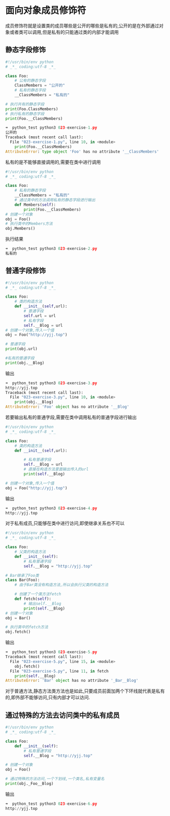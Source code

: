 # 面向对象成员修饰符

成员修饰符就是设置类的成员哪些是公开的哪些是私有的,公开的是在外部通过对象或者类可以调用,但是私有的只能通过类的内部才能调用

## 静态字段修饰

```python
#!/usr/bin/env python
# _*_ coding:utf-8 _*_

class Foo:
    # 公有的静态字段
    ClassMembers = "公开的"
    # 私有的静态字段
    __ClassMembers = "私有的"

# 执行共有的静态字段
print(Foo.ClassMembers)
# 执行私有的静态字段
print(Foo.__ClassMembers)
```

```python
➜  python_test python3 023-exercise-1.py
公开的
Traceback (most recent call last):
  File "023-exercise-1.py", line 10, in <module>
    print(Foo.__ClassMembers)
AttributeError: type object 'Foo' has no attribute '__ClassMembers'
```

私有的是不能够直接调用的,需要在类中进行调用

```python
#!/usr/bin/env python
# _*_ coding:utf-8 _*_

class Foo:
    # 私有的静态字段
    __ClassMembers = "私有的"
    # 通过类中的方法调用私有的静态字段进行输出
    def Members(self):
        print(Foo.__ClassMembers)
# 创建一个对象
obj = Foo()
# 执行类中的Members方法
obj.Members()
```

执行结果

```python
➜  python_test python3 023-exercise-2.py
私有的
```

## 普通字段修饰

```python
#!/usr/bin/env python
# _*_ coding:utf-8 _*_

class Foo:
    # 类的构造方法
    def __init__(self,url):
        # 普通字段
        self.url = url
        # 私有字段
        self.__Blog = url
# 创建一个对象,传入一个值
obj = Foo("http://yjj.top")

# 普通字段
print(obj.url)

#私有的普通字段
print(obj.__Blog)
```

输出

```python
➜  python_test python3 023-exercise-3.py
http://yjj.top
Traceback (most recent call last):
  File "023-exercise-3.py", line 10, in <module>
    print(obj.__Blog)
AttributeError: 'Foo' object has no attribute '__Blog'
```

若要输出私有的普通字段,需要在类中调用私有的普通字段进行输出

```python
#!/usr/bin/env python
# _*_ coding:utf-8 _*_

class Foo:
    # 类的构造方法
    def __init__(self,url):

        # 私有普通字段
        self.__Blog = url
        # 直接在构造方法里面输出传入的url
        print(self.__Blog)

# 创建一个对象,传入一个值
obj = Foo("http://yjj.top")
```

输出

```python
➜  python_test python3 023-exercise-4.py
http://yjj.top
```

对于私有成员,只能够在类中进行访问,即使继承关系也不可以

```python
#!/usr/bin/env python
# _*_ coding:utf-8 _*_

class Foo:
    # 父类的构造方法
    def __init__(self):
        # 私有普通字段
        self.__Blog = "http://yjj.top"

# Bar继承了Foo类
class Bar(Foo):
    # 由于Bar类没有构造方法,所以会执行父类的构造方法

    # 创建了一个类方法fetch
    def fetch(self):
        # 输出self.__Blog
        print(self.__Blog)
# 创建一个对象
obj = Bar()

# 执行类中的fetch方法
obj.fetch()
```

输出

```python
➜  python_test python3 023-exercise-5.py
Traceback (most recent call last):
  File "023-exercise-5.py", line 15, in <module>
    obj.fetch()
  File "023-exercise-5.py", line 11, in fetch
    print(self.__Blog)
AttributeError: 'Bar' object has no attribute '_Bar__Blog'
```

对于普通方法,静态方法类方法也是如此,只要成员前面加两个下环线就代表是私有的,即外部不能够访问,只有内部才可以访问.

## 通过特殊的方法去访问类中的私有成员

```python
#!/usr/bin/env python
# _*_ coding:utf-8 _*_

class Foo:
    def __init__(self):
        # 私有普通字段
        self.__Blog = "http://yjj.top"

# 创建一个对象
obj = Foo()

# 通过特殊的方法访问,一个下划线,一个类名,私有变量名
print(obj._Foo__Blog)
```

输出

```python
➜  python_test python3 023-exercise-6.py
http://yjj.top
```
